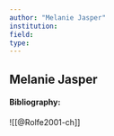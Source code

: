 ```yaml
---
author: "Melanie Jasper"
institution:
field:
type:
---
```


## Melanie Jasper
#### Bibliography:

![[@Rolfe2001-ch]]